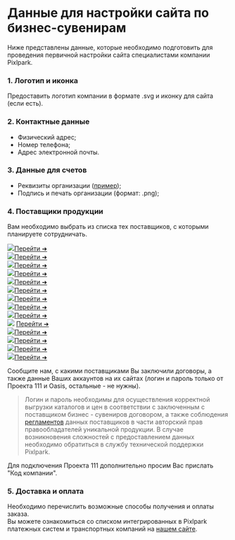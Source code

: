 # Данные для настройки сайта по бизнес-сувенирам
Ниже представлены данные, которые необходимо подготовить для проведения первичной настройки сайта специалистами компании Pixlpark.<br/>

<div class="gifts-data--wrapper">

### 1. Логотип и иконка
Предоставить логотип компании в формате .svg и иконку для сайта (если есть).

### 2. Контактные данные
<div class="gifts--contacts-list">

* Физический адрес;
* Номер телефона;
* Адрес электронной почты.

</div>

### 3. Данные для счетов

   <div class="gifts--contacts-list">

   * Реквизиты организации ([пример](https://gifts.pixlpark.ru/requisites));
   * Подпись и печать организации (формат: .png);

   </div>

### 4. Поставщики продукции
Вам необходимо выбрать из списка тех поставщиков, с которыми планируете сотрудничать.<br/>

<div class="gifts-data--catalog-list">
<div class="gifts-data--catalog-item"><img src="../_media/misc/catalog_1.png"></img><a href="https://gifts.ru/">Перейти ➜</a></div>
<div class="gifts-data--catalog-item"><img src="../_media/misc/catalog_2.png"></img><a href="https://happygifts.ru/">Перейти ➜</a> </div>
<div class="gifts-data--catalog-item"><img src="../_media/misc/catalog_3.png"></img><a href="https://www.oasiscatalog.com/">Перейти ➜</a></div>
<div class="gifts-data--catalog-item"><img src="../_media/misc/catalog_4.png"></img><a href="https://www.oceangifts.ru/">Перейти ➜</a> </div>
<div class="gifts-data--catalog-item"><img src="../_media/misc/catalog_5.png"></img><a href="https://www.stan.su/">Перейти ➜</a></div>
<div class="gifts-data--catalog-item"><img src="../_media/misc/catalog_6.png"></img><a href="https://xindaorussia.ru/">Перейти ➜</a></div>
<div class="gifts-data--catalog-item"><img src="../_media/misc/catalog_7.png"></img><a href="https://portobello.ru/">Перейти ➜</a> </div>
<div class="gifts-data--catalog-item"><img src="../_media/misc/catalog_8.png"></img><a href="https://midoceanbrands.ru/">Перейти ➜</a></div>
<div class="gifts-data--catalog-item"><img src="../_media/misc/catalog_9.png"></img><a href="https://vivagifts.ru/">Перейти ➜</a></div>
<div class="gifts-data--catalog-item"><img src="../_media/misc/catalog_10.png"></img> <a href="https://topcatalog.ru/">Перейти ➜</a></div>
<div class="gifts-data--catalog-item"><img src="../_media/misc/catalog_11.png"></img><a href="https://artbottle.ru/">Перейти ➜</a></div>
<div class="gifts-data--catalog-item"><img src="../_media/misc/catalog_12.png"></img><a href="https://printsklad.ru/">Перейти ➜</a> </div>
<div class="gifts-data--catalog-item"><img src="../_media/misc/catalog_13.png"></img><a href="https://artegifts.by/">Перейти ➜</a> </div>
<div class="gifts-data--catalog-item"><img src="../_media/misc/catalog_14.png"></img><a href="https://www.center-prestige.ru/">Перейти ➜</a></div>
</div>

Сообщите нам, с какими поставщиками Вы заключили договоры, а также данные Ваших аккаунтов на их сайтах (логин и пароль только от Проекта 111 и Oasis, остальные - не нужны).
> Логин и пароль необходимы для осуществления корректной выгрузки каталогов и цен в соответствии с заключенным с поставщиком бизнес - сувениров договором, а также соблюдения [регламентов](https://gifts.ru/copyright) данных поставщиков в части авторский прав правообладателей уникальной продукции. В случае возникновения сложностей с предоставлением данных необходимо обратиться в службу технической поддержки Pixlpark.

Для подключения Проекта 111 дополнительно просим Вас прислать "Код компании".

### 5. Доставка и оплата
Необходимо перечислить возможные способы получения и оплаты заказа.<br/>
Вы можете ознакомиться со списком интегрированных в Pixlpark платежных систем и транспортных компаний на [нашем сайте](https://pixlpark.ru/misc/shippings-and-payments).<br/>

</div>